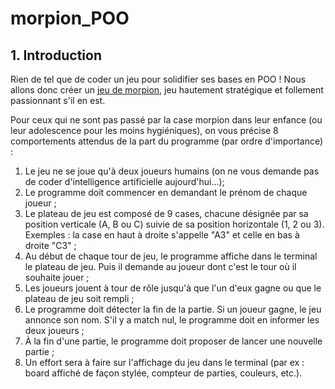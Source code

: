 # morpion_POO

<h2>1. Introduction</h2>

<p>Rien de tel que de coder un jeu pour solidifier ses bases en POO ! Nous allons donc créer un <a href="https://fr.wikipedia.org/wiki/Tic-tac-toe?oldformat=true" target="_blank">jeu de morpion</a>, jeu hautement stratégique et follement passionnant s'il en est. </p>

<p>Pour ceux qui ne sont pas passé par la case morpion dans leur enfance (ou leur adolescence pour les moins hygiéniques), on vous précise 8 comportements attendus de la part du programme (par ordre d'importance) :</p>
<ol>
        <li>Le jeu ne se joue qu'à deux joueurs humains (on ne vous demande pas de coder d'intelligence artificielle aujourd'hui…);</li>
        <li>Le programme doit commencer en demandant le prénom de chaque joueur ;</li>
        <li>Le plateau de jeu est composé de 9 cases, chacune désignée par sa position verticale (A, B ou C) suivie de sa position horizontale (1, 2 ou 3). Exemples : la case en haut à droite s'appelle "A3" et celle en bas à droite "C3" ;</li>
        <li>Au début de chaque tour de jeu, le programme affiche dans le terminal le plateau de jeu. Puis il demande au joueur dont c'est le tour où il souhaite jouer ;</li>
        <li>Les joueurs jouent à tour de rôle jusqu'à que l'un d'eux gagne ou que le plateau de jeu soit rempli ;</li>
        <li>Le programme doit détecter la fin de la partie. Si un joueur gagne, le jeu annonce son nom. S'il y a match nul, le programme doit en informer les deux joueurs ;</li>
        <li>À la fin d'une partie, le programme doit proposer de lancer une nouvelle partie ;</li>
        <li>Un effort sera à faire sur l'affichage du jeu dans le terminal (par ex : board affiché de façon stylée, compteur de parties, couleurs, etc.).</li>
</ol>
